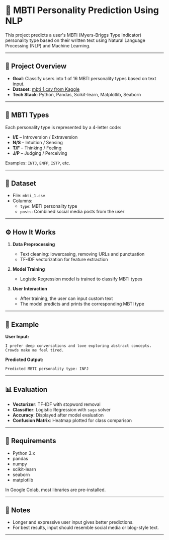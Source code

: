 
# 🧠 MBTI Personality Prediction Using NLP

This project predicts a user's MBTI (Myers-Briggs Type Indicator) personality type based on their written text using Natural Language Processing (NLP) and Machine Learning.

---

## 🚀 Project Overview

- **Goal**: Classify users into 1 of 16 MBTI personality types based on text input.
- **Dataset**: [mbti_1.csv from Kaggle](https://www.kaggle.com/datasets/datasnaek/mbti-type)
- **Tech Stack**: Python, Pandas, Scikit-learn, Matplotlib, Seaborn

---

## 🧩 MBTI Types

Each personality type is represented by a 4-letter code:
- **I/E** – Introversion / Extraversion
- **N/S** – Intuition / Sensing
- **T/F** – Thinking / Feeling
- **J/P** – Judging / Perceiving

Examples: `INTJ`, `ENFP`, `ISTP`, etc.

---

## 📁 Dataset

- File: `mbti_1.csv`
- Columns:
  - `type`: MBTI personality type
  - `posts`: Combined social media posts from the user

---

## ⚙️ How It Works

1. **Data Preprocessing**
   - Text cleaning: lowercasing, removing URLs and punctuation
   - TF-IDF vectorization for feature extraction

2. **Model Training**
   - Logistic Regression model is trained to classify MBTI types

3. **User Interaction**
   - After training, the user can input custom text
   - The model predicts and prints the corresponding MBTI type

---

## 🧪 Example

**User Input:**
```
I prefer deep conversations and love exploring abstract concepts. Crowds make me feel tired.
```

**Predicted Output:**
```
Predicted MBTI personality type: INFJ
```

---

## 📊 Evaluation

- **Vectorizer**: TF-IDF with stopword removal
- **Classifier**: Logistic Regression with `saga` solver
- **Accuracy**: Displayed after model evaluation
- **Confusion Matrix**: Heatmap plotted for class comparison

---

## 📎 Requirements

- Python 3.x
- pandas
- numpy
- scikit-learn
- seaborn
- matplotlib

In Google Colab, most libraries are pre-installed.

---

## 📌 Notes

- Longer and expressive user input gives better predictions.
- For best results, input should resemble social media or blog-style text.

---

